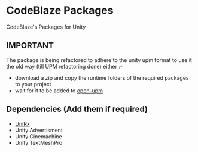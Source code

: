 # CodeBlaze Packages
CodeBlaze's Packages for Unity

## IMPORTANT
The package is being refactored to adhere to the unity upm format
to use it the old way (till UPM refactoring done) either :-
- download a zip and copy the runtime folders of the required packages to your project
- wait for it to be added to [open-upm](https://openupm.com/)

## Dependencies (Add them if required)
- [UniRx](https://github.com/neuecc/UniRx)
- Unity Advertisment
- Unity Cinemachine
- Unity TextMeshPro
